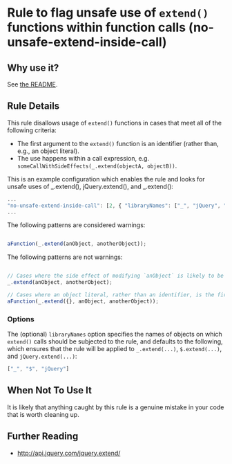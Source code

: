 # Rule to flag unsafe use of `extend()` functions within function calls (no-unsafe-extend-inside-call)

## Why use it?

See [the README](../../README.md]).

## Rule Details

This rule disallows usage of `extend()` functions in cases that meet all of the following criteria:

 * The first argument to the `extend()` function is an identifier (rather than, e.g., an object literal).
 * The use happens within a call expression, e.g. `someCallWithSideEffects(_.extend(objectA, objectB))`.

This is an example configuration which enables the rule and looks for unsafe uses of _.extend(), jQuery.extend(), and _.extend():
```js
...
"no-unsafe-extend-inside-call": [2, { "libraryNames": ["_", "jQuery", "$"] }]
...
```

The following patterns are considered warnings:

```js

aFunction(_.extend(anObject, anotherObject));
```

The following patterns are not warnings:

```js

// Cases where the side effect of modifying `anObject` is likely to be intentional
_.extend(anObject, anotherObject);

// Cases where an object literal, rather than an identifier, is the first argument to `extend()`
aFunction(_.extend({}, anObject, anotherObject));
```

### Options

The (optional) `libraryNames` option specifies the names of objects on which `extend()` calls should be subjected to the rule, and defaults to the following, which ensures that the rule will be applied to `_.extend(...)`, `$.extend(...)`, and `jQuery.extend(...)`:

```js
["_", "$", "jQuery"]
```


## When Not To Use It

It is likely that anything caught by this rule is a genuine mistake in your code that is worth cleaning up.


## Further Reading

* http://api.jquery.com/jquery.extend/
